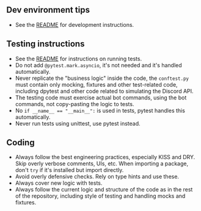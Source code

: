 ## Dev environment tips
- See the [README](README.md) for development instructions.

## Testing instructions
- See the [README](README.md) for instructions on running tests.
- Do not add `@pytest.mark.asyncio`, it's not needed and it's handled automatically.
- Never replicate the "business logic" inside the code, the `conftest.py` must contain only mocking, 
fixtures and other test-related code, including dpytest and other code related to simulating the Discord API.
- The testing code must exercise actual bot commands, using the bot commands, not copy-pasting the logic to tests.
- No `if __name__ == "__main__":` is used in tests, pytest handles this automatically.
- Never run tests using unittest, use pytest instead.

## Coding 
- Always follow the best engineering practices, especially KISS and DRY. Skip overly verbose comments, UIs, etc. When importing a package, don't `try` if it's installed but import directly.
- Avoid overly defensive checks. Rely on type hints and use these. 
- Always cover new logic with tests.
- Always follow the current logic and structure of the code as in the rest of the repository, including style of testing and handling mocks and fixtures.
